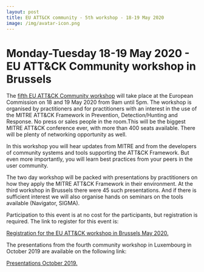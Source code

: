 ```yaml
---
layout: post
title: EU ATT&CK community - 5th workshop - 18-19 May 2020
image: /img/avatar-icon.png
---
```


# Monday-Tuesday 18-19 May 2020 - EU ATT&CK Community workshop in Brussels

The [fifth EU ATT&CK Community workshop](/event/) will take place at the European Commission on 18 and 19 May 2020 from 9am until 5pm. The workshop is organised by practitioners and for practitioners with an interest in the use of the MITRE ATT&CK Framework in Prevention, Detection/Hunting and Response. No press or sales people in the room.This will be the biggest MITRE ATT&CK conference ever, with more than 400 seats available. There will be plenty of networking opportunity as well. 

In this workshop you will hear updates from MITRE and from the developers of community systems and tools supporting the ATT&CK Framework. But even more importantly, you will learn best practices from your peers in the user community. 

The two day workshop will be packed with presentations by practitioners on how they apply the MITRE ATT&CK Framework in their environment. At the third workshop in Brussels there were 45 such presentations. And if there is sufficient interest we will also organise hands on seminars on the tools available (Navigator, SIGMA).

Participation to this event is at no cost for the participants, but registration is required. The link to register for this event is:

<a href="https://scic.ec.europa.eu/ew/register/dgscic/EU_ATT_CK_Community_Workshop_18_19_May_2020_Brussels/e/lk/g/12400/k/"> Registration for the EU ATT&CK workshop in Brussels May 2020.</a>

The presentations from the fourth community workshop in Luxembourg in October 2019 are available on the following link:

<a href="https://web.tresorit.com/l#7Q428PydYnkv-zpzWyWi0g"> Presentations October 2019.</a>
